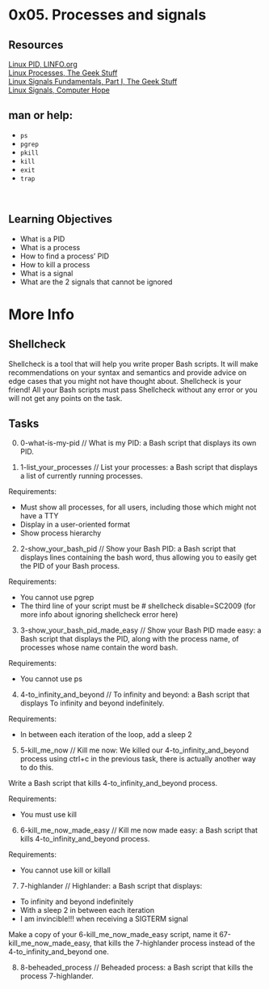 # 0x05. Processes and signals

## Resources
[Linux PID, LINFO.org](http://www.linfo.org/pid.html) </br >
[Linux Processes, The Geek Stuff](https://www.thegeekstuff.com/2012/03/linux-processes-environment/) </br >
[Linux Signals Fundamentals, Part I, The Geek Stuff](https://www.thegeekstuff.com/2012/03/linux-signals-fundamentals/) </br >
[Linux Signals, Computer Hope](https://www.computerhope.com/unix/signals.htm) </br >

## man or help:
- `ps`
- `pgrep`
- `pkill`
- `kill`
- `exit`
- `trap`
</br >

## Learning Objectives
- What is a PID
- What is a process
- How to find a process’ PID
- How to kill a process
- What is a signal
- What are the 2 signals that cannot be ignored

# More Info

## Shellcheck
Shellcheck is a tool that will help you write proper Bash scripts. It will make recommendations on your syntax and semantics and provide advice on edge cases that you might not have thought about. Shellcheck is your friend! All your Bash scripts must pass Shellcheck without any error or you will not get any points on the task.

## Tasks

0. 0-what-is-my-pid // What is my PID: a Bash script that displays its own PID.

1. 1-list_your_processes // List your processes: a Bash script that displays a list of currently running processes.

Requirements:

- Must show all processes, for all users, including those which might not have a TTY
- Display in a user-oriented format
- Show process hierarchy

2. 2-show_your_bash_pid // Show your Bash PID: a Bash script that displays lines containing the bash word, thus allowing you to easily get the PID of your Bash process.

Requirements:

- You cannot use pgrep
- The third line of your script must be # shellcheck disable=SC2009 (for more info about ignoring shellcheck error here)

3. 3-show_your_bash_pid_made_easy // Show your Bash PID made easy:  a Bash script that displays the PID, along with the process name, of processes whose name contain the word bash.

Requirements:

- You cannot use ps

4. 4-to_infinity_and_beyond // To infinity and beyond: a Bash script that displays To infinity and beyond indefinitely.

Requirements:

- In between each iteration of the loop, add a sleep 2

5. 5-kill_me_now // Kill me now: We killed our 4-to_infinity_and_beyond process using ctrl+c in the previous task, there is actually another way to do this.

Write a Bash script that kills 4-to_infinity_and_beyond process.

Requirements:

- You must use kill

6. 6-kill_me_now_made_easy // Kill me now made easy: a Bash script that kills 4-to_infinity_and_beyond process.

Requirements:

- You cannot use kill or killall

7. 7-highlander // Highlander: a Bash script that displays:

- To infinity and beyond indefinitely
- With a sleep 2 in between each iteration
- I am invincible!!! when receiving a SIGTERM signal

Make a copy of your 6-kill_me_now_made_easy script, name it 67-kill_me_now_made_easy, that kills the 7-highlander process instead of the 4-to_infinity_and_beyond one.

8. 8-beheaded_process // Beheaded process: a Bash script that kills the process 7-highlander.